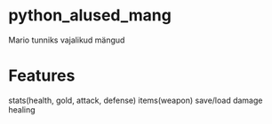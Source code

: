 # python_alused_mang
Mario tunniks vajalikud mängud

# Features

stats(health, gold, attack, defense)
items(weapon)
save/load
damage
healing 
